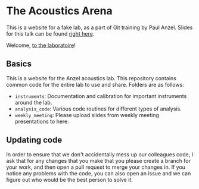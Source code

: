 # The Acoustics Arena

This is a website for a fake lab, as a part of Git training by Paul Anzel. Slides for this talk can be found [right here](https://docs.google.com/presentation/d/1njdRK0la0cCh3AiPoYeOiqgw36jRGnt70Gz80emG9Sc/edit?usp=sharing).

Welcome, [to the laboratoire](https://www.youtube.com/watch?v=hdHFmc9oiKY)!

## Basics

This is a website for the Anzel acoustics lab. This repository contains common code for the entire lab to use and share. Folders are as follows:
- `instruments`: Documentation and calibration for important instruments around the lab.
- `analysis_code`: Various code routines for different types of analysis.
- `weekly_meeting`: Please upload slides from weekly meeting presentations to here.

## Updating code

In order to ensure that we don't accidentally mess up our colleagues code, I ask that for any changes that you make that you please create a branch for your work, and then open a pull request to merge your changes in. If you notice any problems with the code, you can also open an issue and we can figure out who would be the best person to solve it.
